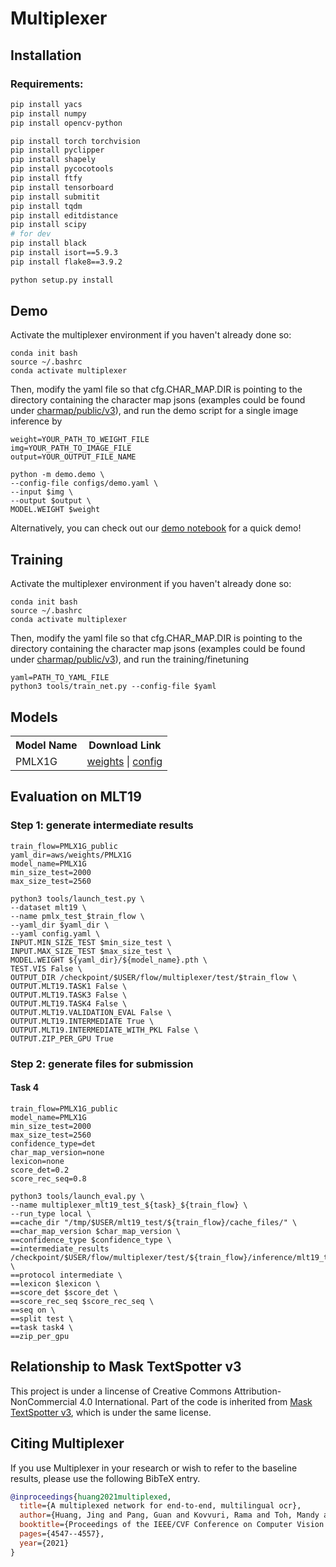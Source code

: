 # Multiplexer

## Installation

### Requirements:

```bash
pip install yacs
pip install numpy
pip install opencv-python

pip install torch torchvision
pip install pyclipper
pip install shapely
pip install pycocotools
pip install ftfy
pip install tensorboard
pip install submitit
pip install tqdm
pip install editdistance
pip install scipy
# for dev
pip install black
pip install isort==5.9.3
pip install flake8==3.9.2

python setup.py install
```

## Demo 
Activate the multiplexer environment if you haven't already done so:
```
conda init bash
source ~/.bashrc
conda activate multiplexer
```
Then, modify the yaml file so that cfg.CHAR_MAP.DIR is pointing to the directory containing the character map jsons (examples could be found under [charmap/public/v3](https://github.com/facebookresearch/MultiplexedOCR/tree/main/charmap/public/v3)), and run the demo script for a single image inference by 
```
weight=YOUR_PATH_TO_WEIGHT_FILE
img=YOUR_PATH_TO_IMAGE_FILE
output=YOUR_OUTPUT_FILE_NAME

python -m demo.demo \
--config-file configs/demo.yaml \
--input $img \
--output $output \
MODEL.WEIGHT $weight
```

Alternatively, you can check out our [demo notebook](https://github.com/facebookresearch/MultiplexedOCR/blob/main/notebook/inference/demo.ipynb) for a quick demo!

## Training
Activate the multiplexer environment if you haven't already done so:
```
conda init bash
source ~/.bashrc
conda activate multiplexer
```
Then, modify the yaml file so that cfg.CHAR_MAP.DIR is pointing to the directory containing the character map jsons (examples could be found under [charmap/public/v3](https://github.com/facebookresearch/MultiplexedOCR/tree/main/charmap/public/v3)), and run the training/finetuning
```
yaml=PATH_TO_YAML_FILE
python3 tools/train_net.py --config-file $yaml
```

## Models

<table>
    <tr>
        <th>Model Name</th>
        <th>Download Link</th>
    </tr>
    <tr>
        <td>PMLX1G</td>
        <td><a href='https://dl.fbaipublicfiles.com/MultiplexedOCR/weights/PMLX1G/PMLX1G.pth'>weights</a>&nbsp;|&nbsp;<a href='https://dl.fbaipublicfiles.com/MultiplexedOCR/weights/PMLX1G/config.yaml'>config</a></td>
    </tr>
</table>

## Evaluation on MLT19

### Step 1: generate intermediate results
```
train_flow=PMLX1G_public
yaml_dir=aws/weights/PMLX1G
model_name=PMLX1G
min_size_test=2000
max_size_test=2560

python3 tools/launch_test.py \
--dataset mlt19 \
--name pmlx_test_$train_flow \
--yaml_dir $yaml_dir \
--yaml config.yaml \
INPUT.MIN_SIZE_TEST $min_size_test \
INPUT.MAX_SIZE_TEST $max_size_test \
MODEL.WEIGHT ${yaml_dir}/${model_name}.pth \
TEST.VIS False \
OUTPUT_DIR /checkpoint/$USER/flow/multiplexer/test/$train_flow \
OUTPUT.MLT19.TASK1 False \
OUTPUT.MLT19.TASK3 False \
OUTPUT.MLT19.TASK4 False \
OUTPUT.MLT19.VALIDATION_EVAL False \
OUTPUT.MLT19.INTERMEDIATE True \
OUTPUT.MLT19.INTERMEDIATE_WITH_PKL False \
OUTPUT.ZIP_PER_GPU True
```
### Step 2: generate files for submission

#### Task 4
```
train_flow=PMLX1G_public
model_name=PMLX1G
min_size_test=2000
max_size_test=2560
confidence_type=det
char_map_version=none
lexicon=none
score_det=0.2
score_rec_seq=0.8

python3 tools/launch_eval.py \
--name multiplexer_mlt19_test_${task}_${train_flow} \
--run_type local \
==cache_dir "/tmp/$USER/mlt19_test/${train_flow}/cache_files/" \
==char_map_version $char_map_version \
==confidence_type $confidence_type \
==intermediate_results /checkpoint/$USER/flow/multiplexer/test/${train_flow}/inference/mlt19_test/${model_name}_mlt19_intermediate.zip \
==protocol intermediate \
==lexicon $lexicon \
==score_det $score_det \
==score_rec_seq $score_rec_seq \
==seq on \
==split test \
==task task4 \
==zip_per_gpu
```

## Relationship to Mask TextSpotter v3

This project is under a lincense of Creative Commons Attribution-NonCommercial 4.0 International. Part of the code is inherited from [Mask TextSpotter v3](https://github.com/MhLiao/MaskTextSpotterV3), which is under the same license.

## Citing Multiplexer

If you use Multiplexer in your research or wish to refer to the baseline results, please use the following BibTeX entry.

```BibTeX
@inproceedings{huang2021multiplexed,
  title={A multiplexed network for end-to-end, multilingual ocr},
  author={Huang, Jing and Pang, Guan and Kovvuri, Rama and Toh, Mandy and Liang, Kevin J and Krishnan, Praveen and Yin, Xi and Hassner, Tal},
  booktitle={Proceedings of the IEEE/CVF Conference on Computer Vision and Pattern Recognition},
  pages={4547--4557},
  year={2021}
}
```